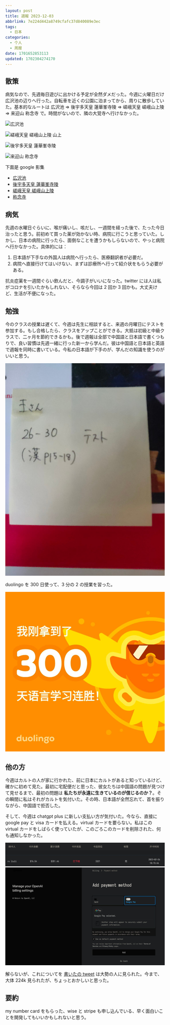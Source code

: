 ```yaml
---
layout: post
title: 週報 2023-12-03
abbrlink: 7e224d442a8749cfafc37d840089e3ec
tags:
  - 日本
categories:
  - 个人
  - 周报
date: 1701652853113
updated: 1702304274170
---
```


## 散策

病気なので、先週毎日遊びに出かける予定が全然ダメだった。今週に火曜日だけ広沢池の辺りへ行った。自転車を近くの公園に泊まってから、周りに散歩していた。基本的なルートは 広沢池 => 後宇多天皇 蓮華峯寺陵 => 嵯峨天皇 嵯峨山上陵 => 来迎山 称念寺 で。時間がないので、隣の大覚寺へ行けなかった。

![広沢池](https://image-proxy.rxliuli.com/?url=https://lh3.googleusercontent.com/pw/ADCreHcMLzNVLEYMT9smPHKbpQzYR5l26Z52s2OAAowt8ocZK7Jo0QuvF4SBlPGVHnXP4UCbiShCym4UEGH3Yb6OHwfQW66OLWcFquDUfGj_zxtHWahC4vizioUFKLnJq2rYfNfXxX7NEIjN44d3gCNbr_KU=w2554-h1916-s-no-gm)

![嵯峨天皇 嵯峨山上陵 山上](https://image-proxy.rxliuli.com/?url=https://lh3.googleusercontent.com/pw/ADCreHefCz3YFZX1lWY1VaF4uQk3NP1BZwlvG3rP6SpIBepy-PfjyDwRgLJYMbkJi78z1_wohFML5KGtzzbY63tI76GxIgQ7CoUlD6QOnH3o_GKdbxO9ynzkF4q_3o8BC5AIVP8KtZtQ9t7xt2hILgaebMEY=w2554-h1916-s-no-gm)

![後宇多天皇 蓮華峯寺陵](https://image-proxy.rxliuli.com/?url=https://lh3.googleusercontent.com/pw/ADCreHdYmFWEcnvZ3kCD2I12tSbw517k27pen8XRRpsiTfL9pCgsllhyHIXOLVNTXjXbCZmI-q3cgXwDq4XJtVQmjk07YSRMXFFIu2SP4esEkciJnBuj8n2jvlEKrIcpUzHOo14hPE8fBYIROpS0MZAdHTBN=w2554-h1916-s-no-gm)

![来迎山 称念寺](https://image-proxy.rxliuli.com/?url=https://lh3.googleusercontent.com/pw/ADCreHeJbna27S8qdKxMtMDjFyq7autA5HfbF3DkBhGwVUY2lWAKv7g_HbbS6-y4tJIg9JPGjz52oURGgBgqGN4hlFfRuG1CyqZuxeeHdhcy5vXVbmS4lUt7TtAEq3vKeW_iWFyBauWXdqnh5jLTtMCR5_bH=w2554-h1916-s-no-gm)

下面是 google 影集

- [広沢池](https://photos.app.goo.gl/Z9pPiascxYBasAsP9)
- [後宇多天皇 蓮華峯寺陵](https://photos.app.goo.gl/J7EqX39jkjtN1bzYA)
- [嵯峨天皇 嵯峨山上陵](https://photos.app.goo.gl/DocYTj1k5RskcFp56)
- [称念寺](https://photos.app.goo.gl/rszPXcS76kLyGJ1K9)

## 病気

先週の水曜日ぐらいに、喉が痛いし、咳だし、一週間を経った後で、たった今日治ったと思う。前初めて買った薬が効かない時、病院に行こうと思っていた。しかし、日本の病院に行ったら、面倒なことを遭うかもしらないので、やっと病院へ行かなかった。具体的には：

1. 日本語が下手なの外国人は病院へ行ったら、医療翻訳者が必要だ。
2. 病院へ直接行けてはいけない、まずは診療所へ行って紹介状をもらう必要がある。

抗炎症薬を一週間ぐらい飲んだと、今調子がいいになった。twitter には人は私がコロナを引いたかもしれない、そらなら今回は 2 回か 3 回かも。大丈夫けど、生活が不便になった。

## 勉強

今のクラスの授業は遅くて、今週は先生に相談すると、来週の月曜日にテストを参加する。もし合格したら、クラスをアップことができる。大抵は初級と中級クラスで、二ヶ月を節約できるかも。後で週報は全部で中国語と日本語で書くつもりで、良い習慣は先週一緒に行った新一から学んだ。彼は中国語と日本語と英語で週報を同時に書いている。今私の日本語が下手のが、学んだの知識を使うのがいいと思う。

![image (21).jpg](/resources/a2aa8d69e0cb4fb781483b0c37a69405.jpg)

duolingo を 300 日使って、3 分の 2 の授業を習った。

![duolingo.jpg](/resources/1b70acf0b52b468aaef8f2db6cbfcb87.jpg)

## 他の方

今週はカルトの人が家に行かれた、前に日本にカルトがあると知っているけど、確かに初めて見た。最初に宅配便だと思った、彼女たちは中国語の問題が見つけて見せるまで、最初の問題は **私たちが永遠に生きているのが信じるのか？**。その瞬間に私はそれがカルトを気付いた。その時、日本語が全然忘れて、首を振りながら、中国語で拒否した。

そして、今週は chatgpt plus に新しい支払い方が気付いた。今なら、直接に google pay と visa カードを払える。virtual カードを要らない。私はこの virtual カードをしばらく使っていたが、このごろこのカードを削除された、何も通知しなかった。

![chatgpt-plus.jpg](/resources/0bb379274a084aae9c4185e9a7452e42.jpg)
![google pay.jpg](/resources/8789edcea4e849d78e504ff0b89cd6d5.jpg)

解らないが、これについてを [書いたの tweet](https://twitter.com/rxliuli/status/1728626572654166246) は大勢の人に見られた。今まで、大体 224k 見られたが、ちょっとおかしいと思った。

## 要約

my number card をもらった、wise と stripe も申し込んでいる、早く面白いことを開発してもいいかもしれないと思う。
